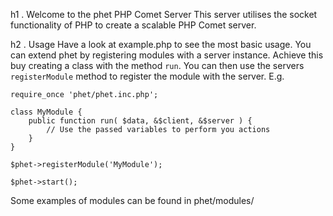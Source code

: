 h1 . Welcome to the phet PHP Comet Server
This server utilises the socket functionality of PHP to create a scalable PHP Comet server.

h2 . Usage
Have a look at example.php to see the most basic usage. You can extend phet by registering modules with a server instance.
Achieve this buy creating a class with the method `run`. You can then use the servers `registerModule` method to register the module with the server. E.g.

	require_once 'phet/phet.inc.php';
	
	class MyModule {
		public function run( $data, &$client, &$server ) {
			// Use the passed variables to perform you actions
		}
	}
	
	$phet->registerModule('MyModule');
	
	$phet->start();

Some examples of modules can be found in phet/modules/
